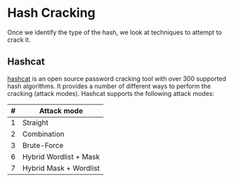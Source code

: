 # Hash Cracking

Once we identify the type of the hash, we look at techniques to attempt to crack it.

## Hashcat

[hashcat]([hashcat](https://github.com/hashcat/hashcat)) is an open source password cracking tool with over 300 supported hash algorithms. It provides a number of different ways to perform the cracking (attack modes). Hashcat supports the following attack modes:

| **#** | **Attack mode** |
|------------|-------------
| 1 | Straight |
| 2 | Combination |
| 3 | Brute-Force |
| 6 | Hybrid Wordlist + Mask |
| 7 | Hybrid Mask + Wordlist |
